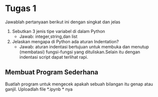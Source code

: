 # Tugas 1

Jawablah pertanyaan berikut ini dengan singkat dan jelas
1. Sebutkan 3 jenis tipe variabel di dalam Python
    * Jawab: integer,string,dan list
2. Jelaskan mengapa di Python ada aturan Indentation?
    * Jawab: aturan indentasi bertujuan untuk membuka dan menutup (membatasi) fungsi-fungsi yang dituliskan.Selain itu dengan indentasi
             script dapat terlihat rapi.
    
## Membuat Program Sederhana

Buatlah program untuk mengecek apakah sebuah bilangan itu genap atau ganjil. Uploadlah file *.ipynb * nya
